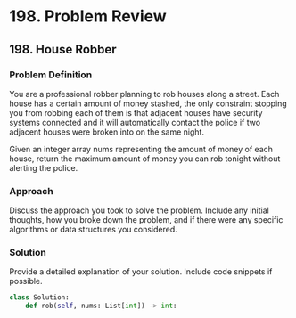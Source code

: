# 198. Problem Review

## 198. House Robber

### Problem Definition
You are a professional robber planning to rob houses along a street. Each house has a certain amount of money stashed, the only constraint stopping you from robbing each of them is that adjacent houses have security systems connected and it will automatically contact the police if two adjacent houses were broken into on the same night.

Given an integer array nums representing the amount of money of each house, return the maximum amount of money you can rob tonight without alerting the police.

### Approach
Discuss the approach you took to solve the problem. Include any initial thoughts, how you broke down the problem, and if there were any specific algorithms or data structures you considered.

### Solution
Provide a detailed explanation of your solution. Include code snippets if possible.

```python
class Solution:
    def rob(self, nums: List[int]) -> int:
        

